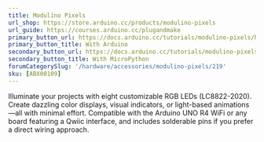 ```yaml
---
title: Modulino Pixels
url_shop: https://store.arduino.cc/products/modulino-pixels
url_guide: https://courses.arduino.cc/plugandmake
primary_button_url: https://docs.arduino.cc/tutorials/modulino-pixels/how-pixels-ardu/
primary_button_title: With Arduino
secondary_button_url: https://docs.arduino.cc/tutorials/modulino-pixels/how-pixels-mp/
secondary_button_title: With MicroPython
forumCategorySlug: '/hardware/accessories/modulino-pixels/219'
sku: [ABX00109]
---
```


Illuminate your projects with eight customizable RGB LEDs (LC8822-2020). Create dazzling color displays, visual indicators, or light-based animations—all with minimal effort. Compatible with the Arduino UNO R4 WiFi or any board featuring a Qwiic interface, and includes solderable pins if you prefer a direct wiring approach.
